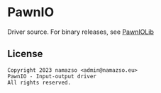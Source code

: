 # PawnIO

Driver source. For binary releases, see [PawnIOLib](https://github.com/namazso/PawnIOLib)

## License

    Copyright 2023 namazso <admin@namazso.eu>
    PawnIO - Input-output driver
    All rights reserved.
